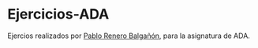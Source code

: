 # Ejercicios-ADA
Ejercios realizados por [Pablo Renero Balgañón](http://github.com/Canario0), para la asignatura de ADA.
